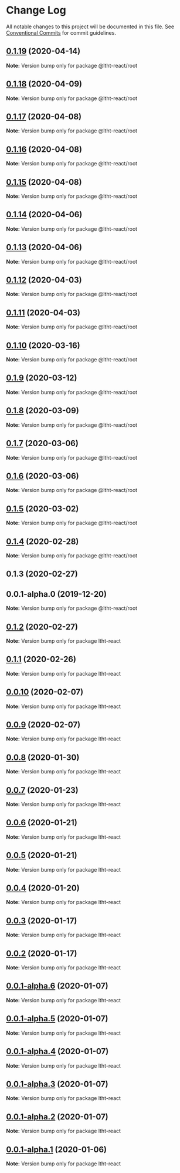 # Change Log

All notable changes to this project will be documented in this file.
See [Conventional Commits](https://conventionalcommits.org) for commit guidelines.

## [0.1.19](https://github.com/ltht-epr/ltht-react/compare/@ltht-react/root@0.1.18...@ltht-react/root@0.1.19) (2020-04-14)

**Note:** Version bump only for package @ltht-react/root





## [0.1.18](https://github.com/ltht-epr/ltht-react/compare/@ltht-react/root@0.1.17...@ltht-react/root@0.1.18) (2020-04-09)

**Note:** Version bump only for package @ltht-react/root





## [0.1.17](https://github.com/ltht-epr/ltht-react/compare/@ltht-react/root@0.1.16...@ltht-react/root@0.1.17) (2020-04-08)

**Note:** Version bump only for package @ltht-react/root





## [0.1.16](https://github.com/ltht-epr/ltht-react/compare/@ltht-react/root@0.1.15...@ltht-react/root@0.1.16) (2020-04-08)

**Note:** Version bump only for package @ltht-react/root





## [0.1.15](https://github.com/ltht-epr/ltht-react/compare/@ltht-react/root@0.1.14...@ltht-react/root@0.1.15) (2020-04-08)

**Note:** Version bump only for package @ltht-react/root





## [0.1.14](https://github.com/ltht-epr/ltht-react/compare/@ltht-react/root@0.1.13...@ltht-react/root@0.1.14) (2020-04-06)

**Note:** Version bump only for package @ltht-react/root






## [0.1.13](https://ssh.github.com/ltht-epr/ltht-react/compare/@ltht-react/root@0.1.12...@ltht-react/root@0.1.13) (2020-04-06)

**Note:** Version bump only for package @ltht-react/root





## [0.1.12](https://ssh.github.com/ltht-epr/ltht-react/compare/@ltht-react/root@0.1.11...@ltht-react/root@0.1.12) (2020-04-03)

**Note:** Version bump only for package @ltht-react/root





## [0.1.11](https://ssh.github.com/ltht-epr/ltht-react/compare/@ltht-react/root@0.1.10...@ltht-react/root@0.1.11) (2020-04-03)

**Note:** Version bump only for package @ltht-react/root





## [0.1.10](https://github.com/ltht-epr/ltht-react/compare/@ltht-react/root@0.1.9...@ltht-react/root@0.1.10) (2020-03-16)

**Note:** Version bump only for package @ltht-react/root






## [0.1.9](https://ssh.github.com/ltht-epr/ltht-react/compare/@ltht-react/root@0.1.8...@ltht-react/root@0.1.9) (2020-03-12)

**Note:** Version bump only for package @ltht-react/root





## [0.1.8](https://ssh.github.com/ltht-epr/ltht-react/compare/@ltht-react/root@0.1.7...@ltht-react/root@0.1.8) (2020-03-09)

**Note:** Version bump only for package @ltht-react/root





## [0.1.7](https://ssh.github.com/ltht-epr/ltht-react/compare/@ltht-react/root@0.1.6...@ltht-react/root@0.1.7) (2020-03-06)

**Note:** Version bump only for package @ltht-react/root





## [0.1.6](https://ssh.github.com/ltht-epr/ltht-react/compare/@ltht-react/root@0.1.5...@ltht-react/root@0.1.6) (2020-03-06)

**Note:** Version bump only for package @ltht-react/root





## [0.1.5](https://github.com/ltht-epr/ltht-react/compare/@ltht-react/root@0.1.4...@ltht-react/root@0.1.5) (2020-03-02)

**Note:** Version bump only for package @ltht-react/root






## [0.1.4](https://ssh.github.com/ltht-epr/ltht-react/compare/@ltht-react/root@0.1.3...@ltht-react/root@0.1.4) (2020-02-28)

**Note:** Version bump only for package @ltht-react/root





## 0.1.3 (2020-02-27)



## 0.0.1-alpha.0 (2019-12-20)

**Note:** Version bump only for package @ltht-react/root





## [0.1.2](https://ssh.github.com/ltht-epr/ltht-react/compare/ltht-react@0.1.1...ltht-react@0.1.2) (2020-02-27)

**Note:** Version bump only for package ltht-react





## [0.1.1](https://github.com/ltht-epr/ltht-react/compare/ltht-react@0.1.0...ltht-react@0.1.1) (2020-02-26)

**Note:** Version bump only for package ltht-react





## [0.0.10](https://github.com/ltht-epr/ltht-react/compare/ltht-react@0.0.9...ltht-react@0.0.10) (2020-02-07)

**Note:** Version bump only for package ltht-react





## [0.0.9](https://github.com/ltht-epr/ltht-react/compare/ltht-react@0.0.8...ltht-react@0.0.9) (2020-02-07)

**Note:** Version bump only for package ltht-react





## [0.0.8](https://github.com/ltht-epr/ltht-react/compare/ltht-react@0.0.7...ltht-react@0.0.8) (2020-01-30)

**Note:** Version bump only for package ltht-react





## [0.0.7](https://github.com/ltht-epr/ltht-react/compare/ltht-react@0.0.6...ltht-react@0.0.7) (2020-01-23)

**Note:** Version bump only for package ltht-react





## [0.0.6](https://github.com/ltht-epr/ltht-react/compare/ltht-react@0.0.5...ltht-react@0.0.6) (2020-01-21)

**Note:** Version bump only for package ltht-react





## [0.0.5](https://github.com/ltht-epr/ltht-react/compare/ltht-react@0.0.4...ltht-react@0.0.5) (2020-01-21)

**Note:** Version bump only for package ltht-react





## [0.0.4](https://github.com/ltht-epr/ltht-react/compare/ltht-react@0.0.3...ltht-react@0.0.4) (2020-01-20)

**Note:** Version bump only for package ltht-react





## [0.0.3](https://github.com/ltht-epr/ltht-react/compare/ltht-react@0.0.2...ltht-react@0.0.3) (2020-01-17)

**Note:** Version bump only for package ltht-react





## [0.0.2](https://github.com/ltht-epr/ltht-react/compare/ltht-react@0.0.1...ltht-react@0.0.2) (2020-01-17)

**Note:** Version bump only for package ltht-react





## [0.0.1-alpha.6](https://github.com/ltht-epr/ltht-react/compare/ltht-react@0.0.1-alpha.5...ltht-react@0.0.1-alpha.6) (2020-01-07)

**Note:** Version bump only for package ltht-react





## [0.0.1-alpha.5](https://github.com/ltht-epr/ltht-react/compare/ltht-react@0.0.1-alpha.4...ltht-react@0.0.1-alpha.5) (2020-01-07)

**Note:** Version bump only for package ltht-react





## [0.0.1-alpha.4](https://github.com/ltht-epr/ltht-react/compare/ltht-react@0.0.1-alpha.0...ltht-react@0.0.1-alpha.4) (2020-01-07)

**Note:** Version bump only for package ltht-react





## [0.0.1-alpha.3](https://github.com/ltht-epr/ltht-react/compare/ltht-react@0.0.1-alpha.0...ltht-react@0.0.1-alpha.3) (2020-01-07)

**Note:** Version bump only for package ltht-react





## [0.0.1-alpha.2](https://github.com/ltht-epr/ltht-react/compare/ltht-react@0.0.1-alpha.0...ltht-react@0.0.1-alpha.2) (2020-01-07)

**Note:** Version bump only for package ltht-react





## [0.0.1-alpha.1](https://github.com/ltht-epr/ltht-react/compare/ltht-react@0.0.1-alpha.0...ltht-react@0.0.1-alpha.1) (2020-01-06)

**Note:** Version bump only for package ltht-react
